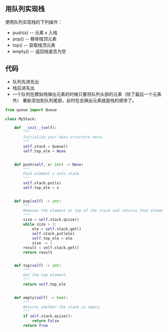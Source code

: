 ## 用队列实现栈
使用队列实现栈的下列操作：
* push(x) -- 元素 x 入栈
* pop() -- 移除栈顶元素
* top() -- 获取栈顶元素
* empty() -- 返回栈是否为空

## 代码
* 队列先进先出
* 栈后进先出
* 一个队列在模拟栈弹出元素的时候只要将队列头部的元素（除了最后一个元素外） 重新添加到队列尾部，此时在去弹出元素就是栈的顺序了。

```python
from queue import Queue

class MyStack:

    def __init__(self):
        """
        Initialize your data structure here.
        """
        self.stack = Queue()
        self.top_ele = None


    def push(self, x: int) -> None:
        """
        Push element x onto stack.
        """
        self.stack.put(x)
        self.top_ele = x


    def pop(self) -> int:
        """
        Removes the element on top of the stack and returns that element.
        """
        size = self.stack.qsize()
        while size > 1:
            ele = self.stack.get()
            self.stack.put(ele)
            self.top_ele = ele
            size -= 1
        result = self.stack.get()
        return result


    def top(self) -> int:
        """
        Get the top element.
        """
        return self.top_ele


    def empty(self) -> bool:
        """
        Returns whether the stack is empty.
        """
        if self.stack.qsize():
            return False
        return True

```
